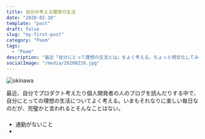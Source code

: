 ```yaml
---
title: 自分の考える理想の生活
date: "2020-02-10"
template: "post"
draft: false
slug: "my-first-post"
category: "Poem"
tags:
  - "Poem"
description: "最近「自分にとって理想の生活とは」をよく考える。ちょっと明文化してみた。"
socialImage: "/media/20200210.jpg"
---
```


![okinawa]("/media/20200210.jpg)

最近、自分でプロダクト考えたり個人開発者の人のブログを読んだりする中で、自分にとっての理想の生活についてよく考える。いまもそれなりに楽しい毎日なのだが、完璧かと言われるとそんなことはない。

### 
- 通勤がないこと
- 